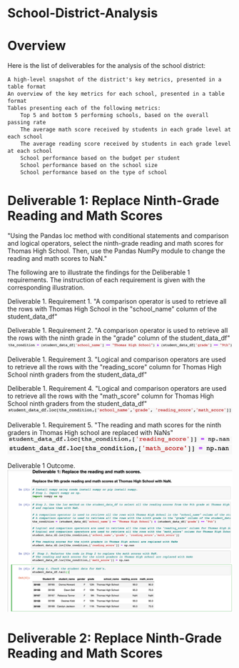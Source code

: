 # School-District-Analysis

# Overview


Here is the list of deliverables for the analysis of the school district: 

    A high-level snapshot of the district's key metrics, presented in a table format
    An overview of the key metrics for each school, presented in a table format
    Tables presenting each of the following metrics:
        Top 5 and bottom 5 performing schools, based on the overall passing rate
        The average math score received by students in each grade level at each school
        The average reading score received by students in each grade level at each school
        School performance based on the budget per student
        School performance based on the school size 
        School performance based on the type of school


# Deliverable 1: Replace Ninth-Grade Reading and Math Scores

"Using the Pandas loc method with conditional statements and comparison and logical operators, select the ninth-grade reading and math scores for Thomas High School. Then, use the Pandas NumPy module to change the reading and math scores to NaN."

The following are to illustrate the findings for the Deliberable 1 requirements. The instruction of each requirement is given with the corresponding illustration.

Deliverable 1. Requirement 1. "A comparison operator is used to retrieve all the rows with Thomas High School in the "school_name" column of the student_data_df"

Deliverable 1. Requirement 2. "A comparison operator is used to retrieve all the rows with the ninth grade in the "grade" column of the student_data_df"
![](Resources/D1R1.png)

Deliverable 1. Requirement 3. "Logical and comparison operators are used to retrieve all the rows with the "reading_score" column for Thomas High School ninth graders from the student_data_df"

Deliberable 1. Requirement 4. "Logical and comparison operators are used to retrieve all the rows with the "math_score" column for Thomas High School ninth graders from the student_data_df"
![](Resources/D1R2.png)


Deliverable 1. Requirement 5. "The reading and math scores for the ninth graders in Thomas High school are replaced with NaNs"
![](Resources/D1R3.png)
![](Resources/D1R4.png)

Deliverable 1 Outcome.
![](Resources/D1O1.png)

# Deliverable 2: Replace Ninth-Grade Reading and Math Scores

